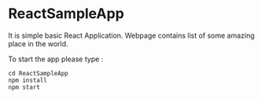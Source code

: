 # ReactSampleApp

It is simple basic React Application. Webpage contains list of some amazing place in the world.

To start the app please type : 

```
cd ReactSampleApp
npm install
npm start
```

